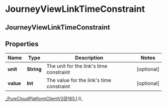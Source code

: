 # JourneyViewLinkTimeConstraint

## JourneyViewLinkTimeConstraint

## Properties

|Name | Type | Description | Notes|
|------------ | ------------- | ------------- | -------------|
| **unit** | **String** | The unit for the link&#39;s time constraint | [optional] |
| **value** | **Int** | The value for the link&#39;s time constraint | [optional] |



_PureCloudPlatformClientV2@165.1.0_
